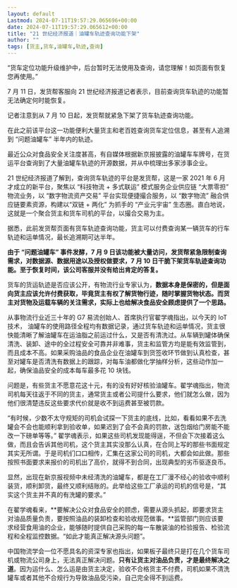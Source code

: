```yaml
---
layout: default
Lastmod: 2024-07-11T19:57:29.065696+00:00
date: 2024-07-11T19:57:29.065612+00:00
title: "21 世纪经济报道｜油罐车轨迹查询功能下架"
author: ""
tags: [货主,货车,油罐车,轨迹,查询]
---
```


“货车定位功能升级维护中，后台暂时无法使用及查询，请您理解！如页面有恢复您再使用。”

7 月 11 日，发货帮客服向 21 世纪经济报道记者表示，目前查询货车轨迹的功能暂无法确定何时能恢复。

记者注意到从 7 月 10 日起，发货帮就紧急下架了货车轨迹查询功能。

在此之前该平台这一功能便利大量货主和老百姓查询货车定位信息，甚至有人追溯到 “问题油罐车” 半年内的轨迹。

最近公众对食品安全关注度甚高，有自媒体根据新京报披露的油罐车车牌号，在货运平台查询到了大量油罐车轨迹的开源数据，并从中梳理出多家涉事企业。

21 世纪经济报道了解到，查询货车轨迹的平台是发货帮，这是一家 2021 年 6 月才成立的新平台，聚焦以 “科技物流 + 多式联运” 模式服务企业供应链 “大票零担” 物流业务，以 “数字物流资产交易” 平台实现便捷撮合服务，以 “数字物流” 融合供应链要素资源，构建以“双链 + 两化” 为抓手的 “产业元宇宙” 生态圈。直白地说，这就是一个聚合货主和货车司机的平台，以撮合交易为主。

据悉，此前发货帮页面有货车轨迹查询功能，货主可以付费查询某一辆货车的行车轨迹和运单情况，最长追溯期可达半年。

**由于 “问题油罐车” 事件发酵，7 月 9 日该功能被大量访问，发货帮紧急限制查询需求，对数据源、数据用途以及授权做要求，7 月 10 日干脆下架货车轨迹查询功能。至于恢复时间，该公司客服并没有给出肯定的答复。**

货车的货运轨迹是否应该公开，有物流行业专家认为，**数据本身是保密的，但是面向货主应该允许付费获取，毕竟货主有权了解货物行迹，随时掌握货物状态。而货主对货物及运载车辆的关注需求，实际上也给解决食品安全顾虑提供了一个思路。**

从事物流行业近三十年的 G7 易流创始人、首席执行官翟学魂指出，以今天的 IoT 技术， 油罐车的使用路径全程均有数据记录，通过货车轨迹和运单情况，货主很快能清晰了解油罐车在运油脂之前运过什么，又是否有清洗过。从车辆到罐体确保清洗、装卸、途中的全过程安全可靠并非难事，货主和监管方均是能有效监管到，而且成本不高。如果采购油品的食品企业在油罐车到货签收环节做到认真检查，甚至对罐车是否清洗有数据上的跟踪，对每车油都做化学抽样分析，这些动作加一起，确保油品安全的成本每车最多花 10 块钱。

问题是，有些货主不愿意花这十元，有的没有好好核验油罐车。翟学魂指出，物流司机每天往返于不同的货主，通常货主或者公司提什么要求，他们就怎么做，因为他们很清楚违反这些要求代价就是收不到运费甚至被罚款。

“有时候，少数不太守规矩的司机会试探一下货主的底线，比如，看看如果不去洗罐会不会也能顺利拿到验收单，如果迟到了会不会真的罚款，送包烟给门房能不能改一下磅单等等。” 翟学魂表示，如果这些司机发现能得逞，不但会下次接着这么做，而且会告诉其他司机，这个货主其实没那么认真，在合同上写的那些书面规定其实无所谓。于是司机们口口相传，汇集在这家公司的司机，大都会如此做。那些按照书面要求来报价的司机出了高价，就得不到合同，出现典型的劣币驱逐良币。

显然，出现在新京报视频中未经清洗的油罐车，都是在工厂漫不经心的验收中顺利装货，顺利卸货，最终又顺利结账的。此举给这些工厂承运的司机的信号是，“其实这个货主并不真的有洗罐的要求。”

在翟学魂看来，**要解决公众对食品安全的顾虑，需要从源头抓起，即要求货主对油品质量负责，要按照油品的装卸检查和验收规范做事。**监管部门则应该要求经营食用油的企业，能够随时提供自己采购的每一车散装油的检验报告、检验流程和全程监控数据。“如此才能真正解决源头问题”。

中国物流学会一位不愿具名的资深专家也指出，如果板子最终只是打在几个货车司机或物流公司身上，无法真正解决问题。**只有让货主对油品负责，才是最终解决之道**。因为运什么、怎么运是由货主决定，验收不合格货主不付费，司机如果不清洗罐车或者其他不合规行为导致油品受污染，自己完全得不到运费。

